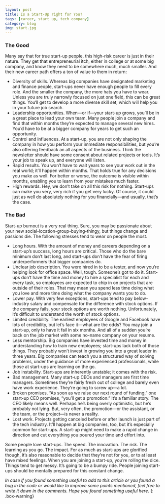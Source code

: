 ```yaml
---
layout: post
title: Is a Start-Up right for You?
tags: [career, start up, tech company]
category: blog
img: start.jpg
---
```


### The Good

Many say that for true start-up people, this high-risk career is just in their nature. They get that entrepreneurial itch, either in college or at some big company, and know they need to be somewhere much, much smaller. And their new career path offers a ton of value to them in return:

- Diversity of skills. Whereas big companies have designated marketing and finance people, start-ups never have enough people to fill every role. And the smaller the company, the more hats you have to wear. Unless you are truly narrowly focused on just one field, this can be great things. You‘ll get to develop a more diverse skill set, which will help you in your future job search.
- Leadership opportunities. When—or if—your start-up grows, you’ll be in a great place to lead your own team. Many people join a company and find that within months they’re expected to manage several new hires. You’d have to be at a bigger company for years to get such an opportunity.
- Control and influences. At a start-up, you are not only shaping the company in how you perform your immediate responsibilities, but you’re also offering feedback an all aspects of the business. Think the newsletter should have some consent about related projects or tools. It’s your job to speak up, and everyone will listen.
- Rapid results. You won’t have to wait years to see your work out in the real world; it’ll happen within months. That holds true for any decisions you make as well. For better or worse, the outcome is visible within months, enabling you to learn from your mistakes much faster.
- High rewards. Hey, we don’t take on all this risk for nothing. Start-ups can make you very, very rich if you get very lucky. Of course, it could just as well do absolutely nothing for you financially—and usually, that’s the case.

### The Bad

Start-up burnout is a very real thing. Sure, you may be passionate about your new social-location-group-buying-thingy, but things change and passions die. The following stresses tend to wear on people the most.

- Long hours. With the amount of money and careers depending on a start-up’s success, long hours are critical. Those who do the bare minimum don’t last long, and start-ups don’t have the fear of firing underperformers that bigger companies do.
- Unclear job description. You were hired in to be a tester, and now you’re helping look for office space. Well, tough. Someone’s got to do it. Start-ups don’t have the time and money to hire a specialist for each and every task, so employees are expected to chip in on projects that are outside of their roles. That may mean you spend less time doing what you love and more time doing what the company wants you to do.
- Lower pay. With very few exceptions, start-ups tend to pay below-industry salary and compensate for the difference with stock options. If the company fails, your stock options are worth nothing. Unfortunately, it’s difficult to understand the worth of stock options.
- Limited credibility. The earliest employees of Google and Facebook have lots of credibility, but let’s face it—what are the odds? You may join a start-up, only to have it fail in six months. And all of a sudden you’re back on the job market with some no-name company on your resume.
- Less mentorship. Big companies have invested time and money in understanding how to train new employees; start-ups lack both of those things. They probably won’t invest in growing you into a great leader in three years. Big companies can teach you a structured way of solving problems, under the guidance of more experienced professionals, while those at start-ups are learning on the go.
- Job instability. Start-ups are inherently unstable; it comes with the risk.
- Bad management. Many start-up CEOs and managers are first time managers. Sometimes they’re fairly fresh out of college and barely even have work experience. They’re going to screw up—a lot.
- Broken promises. “As soon as we raise our next round of funding,” one start-up CEO promises, “you’ll get a promotion.” It’s a familiar story. The CEO likely means well. Perhaps he’s being overly optimistic, but he’s probably not lying. But, very often, the promotion—or the assistant, or the team, or the project—is never a reality.
- Lost work. Projects getting canceled before or after launch is just part of the tech industry. It’ll happen at big companies, too, but it’s especially common for start-ups. A start-up might need to make a rapid change in direction and cut everything you poured your time and effort into.

Some people love start-ups. The speed. The innovation. The risk. The learning as you go. The impact. For as much as start-ups are glorified though, it’s also reasonable to decide that they’re not for you, or to at least have mixed feelings. When you are joining a start-up, you’re rolling the dice. Things tend to get messy. It’s going to be a bumpy ride. People joining start-ups should be mentally prepared for this constant change.


_In case if you found something useful to add to this article or you found a bug in the code or would like to improve some points mentioned, feel free to write it down in the comments. Hope you found something useful here._
{: .box-warning}
